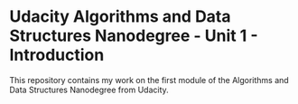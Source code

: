 # Udacity Algorithms and Data Structures Nanodegree - Unit 1 - Introduction

This repository contains my work on the first module of the Algorithms and Data Structures Nanodegree from Udacity.

